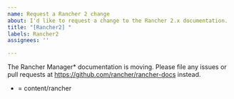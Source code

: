 ```yaml
---
name: Request a Rancher 2 change
about: I'd like to request a change to the Rancher 2.x documentation.
title: "[Rancher2] "
labels: Rancher2
assignees: ''

---
```


The Rancher Manager* documentation is moving. Please file any issues or pull requests at https://github.com/rancher/rancher-docs instead.

* = content/rancher

